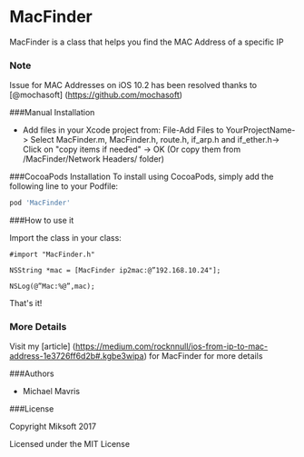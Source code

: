 
MacFinder
======

MacFinder is a class that helps you find the MAC Address of a specific IP

### Note
Issue for MAC Addresses on iOS 10.2 has been resolved thanks to [@mochasoft] (https://github.com/mochasoft)

###Manual Installation

+ Add files in your Xcode project from: File-Add Files to YourProjectName-> Select MacFinder.m, MacFinder.h, route.h, if_arp.h and if_ether.h-> Click on "copy items if needed" -> OK (Or copy them from /MacFinder/Network Headers/ folder)

###CocoaPods Installation
To install using CocoaPods, simply add the following line to your Podfile:

```ruby
pod 'MacFinder'
```
###How to use it

Import the class in your class:

```
#import "MacFinder.h"
```


```
NSString *mac = [MacFinder ip2mac:@”192.168.10.24"]; 

NSLog(@”Mac:%@”,mac);
```

That's it!

### More Details
Visit my [article] (https://medium.com/rocknnull/ios-from-ip-to-mac-address-1e3726ff6d2b#.kgbe3wipa) for MacFinder for more details

###Authors

* Michael Mavris

###License

Copyright Miksoft 2017

Licensed under the MIT License
